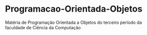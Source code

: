 # Programacao-Orientada-Objetos
Matéria de Programação Orientada a Objetos do terceiro período da faculdade de Ciência da Computação
